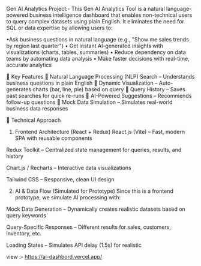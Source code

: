 Gen AI Analytics Project:-
This Gen AI Analytics Tool is a natural language-powered business intelligence dashboard that enables non-technical users to query complex datasets using plain English. It eliminates the need for SQL or data expertise by allowing users to:

•Ask business questions in natural language (e.g., "Show me sales trends by region last quarter")
• Get instant AI-generated insights with visualizations (charts, tables, summaries)
• Reduce dependency on data teams by automating data analysis
• Make faster decisions with real-time, accurate analytics

🎯 Key Features
🔹 Natural Language Processing (NLP) Search – Understands business questions in plain English
🔹 Dynamic Visualization – Auto-generates charts (bar, line, pie) based on query
🔹 Query History – Saves past searches for quick re-runs
🔹 AI-Powered Suggestions – Recommends follow-up questions
🔹 Mock Data Simulation – Simulates real-world business data responses

🚀 Technical Approach
1. Frontend Architecture (React + Redux)
React.js (Vite) – Fast, modern SPA with reusable components

Redux Toolkit – Centralized state management for queries, results, and history

Chart.js / Recharts – Interactive data visualizations

Tailwind CSS – Responsive, clean UI design

2. AI & Data Flow (Simulated for Prototype)
Since this is a frontend prototype, we simulate AI processing with:

Mock Data Generation – Dynamically creates realistic datasets based on query keywords

Query-Specific Responses – Different results for sales, customers, inventory, etc.

Loading States – Simulates API delay (1.5s) for realistic 

view :- https://ai-dashbord.vercel.app/
